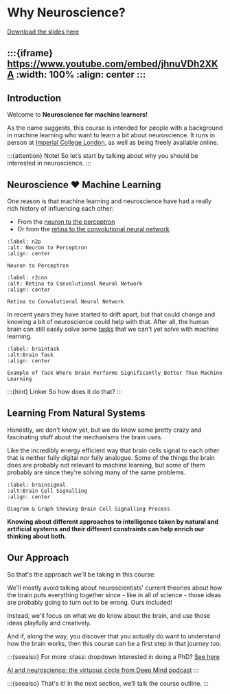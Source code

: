 # Why Neuroscience?

[Download the slides here](W0-V0-why-neuroscience.pptx)

:::{iframe} https://www.youtube.com/embed/jhnuVDh2XKA
:width: 100%
:align: center
:::
---

## Introduction

Welcome to **Neuroscience for machine learners!**

As the name suggests, this course is intended for people with a background in machine learning who want to learn a bit about neuroscience. It runs in person at [Imperial College London](https://ror.org/041kmwe10), as well as being freely available online.

:::{attention} Note!
So let’s start  by talking about why you should be interested in neuroscience.
:::

## Neuroscience ❤️ Machine Learning

One reason is that machine learning and neuroscience have had a really rich history of influencing each other:

* From the [neuron to the perceptron](#n2p)
* Or from the [retina to the convolutional neural network](#r2cnn).

```{figure} neuron2perceptron.png
:label: n2p
:alt: Neuron to Perceptron
:align: center

Neuron to Perceptron
```

```{figure} retina2cnn.png
:label: r2cnn
:alt: Retina to Convolutional Neural Network
:align: center

Retina to Convolutional Neural Network
```

In recent years they have started to drift apart, but that could change and knowing a bit of neuroscience could help with that. After all, the human brain can still easily solve some [tasks](#braintask) that we can't yet solve with machine learning.

```{figure} braintask.png
:label: braintask
:alt:Brain Task
:align: center

Example of Task Where Brain Performs Significantly Better Than Machine Learning
```
:::{hint} Linker
So how does it do that?
:::

## Learning From Natural Systems

Honestly, we don't know yet, but we do know some pretty crazy and fascinating stuff about the mechanisms the brain uses.

Like the incredibly energy efficient way that brain cells signal to each other that is neither fully digital nor fully analogue. Some of the things the brain does are probably not relevant to machine learning, but some of them probably are since they're solving many of the same problems.

```{figure} brainsignal.png
:label: brainsignal
:alt:Brain Cell Signalling
:align: center

Diagram & Graph Showing Brain Cell Signalling Process
```

**Knowing about different approaches to intelligence taken by natural and artificial systems and their different constraints can help enrich our thinking about both.**

## Our Approach

So that's the approach we'll be taking in this course:

We'll mostly avoid talking about neuroscientists' current theories about how the brain puts everything together since - like in all of science - those ideas are probably going to turn out to be wrong. Ours included!

Instead, we'll focus on what we do know about the brain, and use those ideas playfully and creatively.

And if, along the way, you discover that you actually do want to understand how the brain works, then this course can be a first step in that journey too.

:::{seealso} For more
:class: dropdown
Interested in doing a PhD? [See here](http://neural-reckoning.org/apply_phd.html) 

[AI and neuroscience: the virtuous circle from Deep Mind podcast](https://www.youtube.com/watch?v=ExrXs7PCQpU)
:::

:::{seealso} That's it!
In the next section, we’ll talk the course outline.
:::